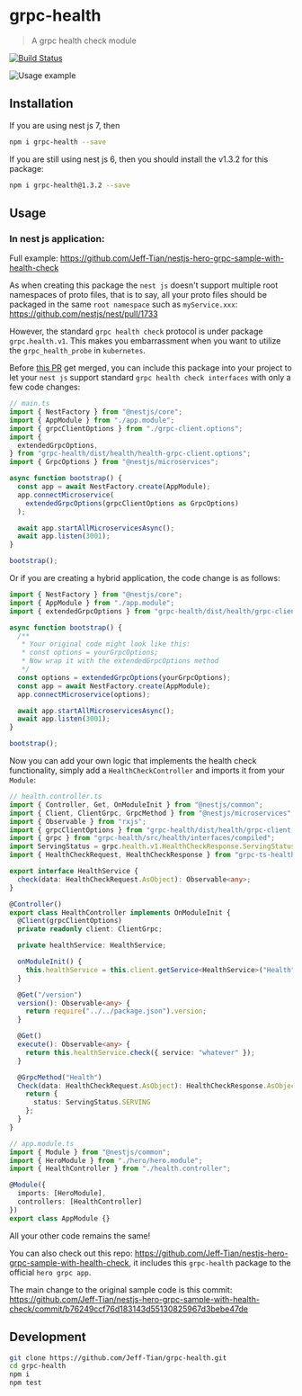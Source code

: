 # grpc-health

> A grpc health check module

[![Build Status](https://travis-ci.com/Jeff-Tian/grpc-health.svg?branch=master)](https://travis-ci.com/Jeff-Tian/grpc-health)

![Usage example](https://cachenet-jeff-tian.cloud.okteto.net/http/https%3A%2F%2Fraw.githubusercontent.com%2FJeff-Tian%2Fnestjs-hero-grpc-sample-with-health-check%2Fmaster%2Fexample.jpeg)

## Installation

If you are using nest js 7, then 

```bash
npm i grpc-health --save
```

If you are still using nest js 6, then you should install the v1.3.2 for this package:

```bash
npm i grpc-health@1.3.2 --save
```

## Usage

### In nest js application:

Full example: https://github.com/Jeff-Tian/nestjs-hero-grpc-sample-with-health-check

As when creating this package the `nest js` doesn't support multiple root namespaces of proto files, that is to say, all
 your proto
 files
should be packaged in the same `root namespace` such as `myService.xxx`: https://github.com/nestjs/nest/pull/1733

However, the standard `grpc health check` protocol is under package `grpc.health.v1`. This makes you embarrassment
when you want to utilize the `grpc_health_probe` in `kubernetes`.

Before [this PR](https://github.com/nestjs/nest/pull/1733) get merged, you can include this package into your
project to let your `nest js` support standard `grpc health check interfaces` with only a few code changes:

```typescript
// main.ts
import { NestFactory } from "@nestjs/core";
import { AppModule } from "./app.module";
import { grpcClientOptions } from "./grpc-client.options";
import {
  extendedGrpcOptions,
} from "grpc-health/dist/health/health-grpc-client.options";
import { GrpcOptions } from "@nestjs/microservices";

async function bootstrap() {
  const app = await NestFactory.create(AppModule);
  app.connectMicroservice(
    extendedGrpcOptions(grpcClientOptions as GrpcOptions)
  );

  await app.startAllMicroservicesAsync();
  await app.listen(3001);
}

bootstrap();
```

Or if you are creating a hybrid application, the code change is as follows:

```typescript
import { NestFactory } from "@nestjs/core";
import { AppModule } from "./app.module";
import { extendedGrpcOptions } from "grpc-health/dist/health/grpc-client.options";

async function bootstrap() {
  /**
   * Your original code might look like this:
   * const options = yourGrpcOptions;
   * Now wrap it with the extendedGrpcOptions method
   */
  const options = extendedGrpcOptions(yourGrpcOptions);
  const app = await NestFactory.create(AppModule);
  app.connectMicroservice(options);

  await app.startAllMicroservicesAsync();
  await app.listen(3001);
}

bootstrap();
```

Now you can add your own logic that implements the health check functionality, simply add a `HealthCheckController` and imports it from your `Module`:

```typescript
// health.controller.ts
import { Controller, Get, OnModuleInit } from "@nestjs/common";
import { Client, ClientGrpc, GrpcMethod } from "@nestjs/microservices";
import { Observable } from "rxjs";
import { grpcClientOptions } from "grpc-health/dist/health/grpc-client.options";
import { grpc } from "grpc-health/src/health/interfaces/compiled";
import ServingStatus = grpc.health.v1.HealthCheckResponse.ServingStatus;
import { HealthCheckRequest, HealthCheckResponse } from "grpc-ts-health-check";

export interface HealthService {
  check(data: HealthCheckRequest.AsObject): Observable<any>;
}

@Controller()
export class HealthController implements OnModuleInit {
  @Client(grpcClientOptions)
  private readonly client: ClientGrpc;

  private healthService: HealthService;

  onModuleInit() {
    this.healthService = this.client.getService<HealthService>("Health");
  }

  @Get("/version")
  version(): Observable<any> {
    return require("../../package.json").version;
  }

  @Get()
  execute(): Observable<any> {
    return this.healthService.check({ service: "whatever" });
  }

  @GrpcMethod("Health")
  Check(data: HealthCheckRequest.AsObject): HealthCheckResponse.AsObject {
    return {
      status: ServingStatus.SERVING
    };
  }
}
```

```typescript
// app.module.ts
import { Module } from "@nestjs/common";
import { HeroModule } from "./hero/hero.module";
import { HealthController } from "./health.controller";

@Module({
  imports: [HeroModule],
  controllers: [HealthController]
})
export class AppModule {}
```

All your other code remains the same!

You can also check out this repo: https://github.com/Jeff-Tian/nestjs-hero-grpc-sample-with-health-check, it includes
this
`grpc-health` package to the official `hero grpc app`.

The main change to the original sample code is this commit:
https://github.com/Jeff-Tian/nestjs-hero-grpc-sample-with-health-check/commit/b76249ccf76d183143d55130825967d3bebe47de

## Development

```bash
git clone https://github.com/Jeff-Tian/grpc-health.git
cd grpc-health
npm i
npm test
```
